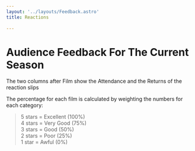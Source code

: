 ```yaml
---
layout: '../layouts/Feedback.astro'
title: Reactions
    
---
```


# Audience Feedback For The Current Season
The two columns after Film show the Attendance and the Returns of the reaction slips

The percentage for each film is calculated by weighting the numbers for each category:

> 5 stars = Excellent (100%)  
> 4 stars = Very Good (75%)  
> 3 stars = Good (50%)  
> 2 stars = Poor (25%)  
> 1 star = Awful (0%) 
